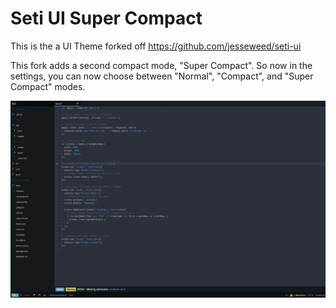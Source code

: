 # Seti UI Super Compact

This is the a UI Theme forked off https://github.com/jesseweed/seti-ui

This fork adds a second compact mode, "Super Compact". So now in the settings, you can now choose between "Normal", "Compact", and "Super Compact" modes.

![Screenshot](https://github.com/mdonnalley/seti-super-compact-ui/blob/master/screenshot.png)
